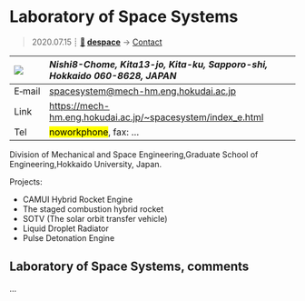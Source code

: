 # Laboratory of Space Systems
> 2020.07.15 ┊ **[🚀](../index/index.md) [despace](index.md)** → [Contact](contact.md)

|[![](f/contact//_logo1_thumb.jpg)](f/contact//_logo1.png)|*Nishi8-Chome, Kita13-jo, Kita-ku, Sapporo-shi, Hokkaido 060-8628, JAPAN*|
|:--|:--|
|E‑mail| <spacesystem@mech-hm.eng.hokudai.ac.jp> |
|Link| <https://mech-hm.eng.hokudai.ac.jp/~spacesystem/index_e.html> |
|Tel| <mark>noworkphone</mark>, fax: … |

Division of Mechanical and Space Engineering,Graduate School of Engineering,Hokkaido University, Japan.

Projects:

   - CAMUI Hybrid Rocket Engine
   - The staged combustion hybrid rocket
   - SOTV (The solar orbit transfer vehicle)
   - Liquid Droplet Radiator
   - Pulse Detonation Engine

<p style="page-break-after:always"> </p>

## Laboratory of Space Systems, comments

…

